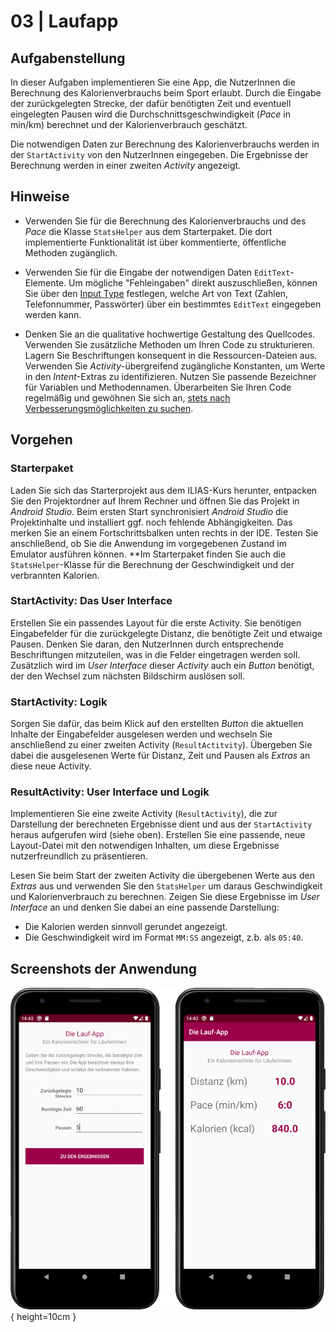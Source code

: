 # 03 | Laufapp

## Aufgabenstellung

In dieser Aufgaben implementieren Sie eine App, die NutzerInnen die Berechnung des Kalorienverbrauchs beim Sport erlaubt. Durch die Eingabe der zurückgelegten Strecke, der dafür benötigten Zeit und eventuell eingelegten Pausen wird die Durchschnittsgeschwindigkeit (*Pace* in min/km) berechnet und der Kalorienverbrauch geschätzt.

Die notwendigen Daten zur Berechnung des Kalorienverbrauchs werden in der `StartActivity` von den NutzerInnen eingegeben. Die Ergebnisse der Berechnung werden in einer zweiten *Activity* angezeigt.

## Hinweise

* Verwenden Sie für die Berechnung des Kalorienverbrauchs und des *Pace* die Klasse `StatsHelper` aus dem Starterpaket. Die dort implementierte Funktionalität ist über kommentierte, öffentliche Methoden zugänglich.

* Verwenden Sie für die Eingabe der notwendigen Daten `EditText`-Elemente. Um mögliche "Fehleingaben" direkt auszuschließen, können Sie über den [Input Type](https://developer.android.com/training/keyboard-input/style) festlegen, welche Art von Text (Zahlen, Telefonnummer, Passwörter) über ein bestimmtes `EditText` eingegeben werden kann.

* Denken Sie an die qualitative hochwertige Gestaltung des Quellcodes. Verwenden Sie zusätzliche Methoden um Ihren Code zu strukturieren. Lagern Sie Beschriftungen konsequent in die Ressourcen-Dateien aus. Verwenden Sie *Activity*-übergreifend zugängliche Konstanten, um Werte in den *Intent*-Extras zu identifizieren. Nutzen Sie passende Bezeichner für Variablen und Methodennamen. Überarbeiten Sie Ihren Code regelmäßig und gewöhnen Sie sich an, [stets nach Verbesserungsmöglichkeiten zu suchen](https://martinfowler.com/bliki/OpportunisticRefactoring.html).

## Vorgehen

### Starterpaket

Laden Sie sich das Starterprojekt aus dem ILIAS-Kurs herunter, entpacken Sie den Projektordner auf Ihrem Rechner und öffnen Sie das Projekt in *Android Studio*. Beim ersten Start synchronisiert *Android Studio* die Projektinhalte und installiert ggf. noch fehlende Abhängigkeiten. Das merken Sie an einem Fortschrittsbalken unten rechts in der IDE. Testen Sie anschließend, ob Sie die Anwendung im vorgegebenen Zustand im Emulator ausführen können. **Im Starterpaket finden Sie auch die `StatsHelper`-Klasse für die Berechnung der Geschwindigkeit und der verbrannten Kalorien.

### StartActivity: Das User Interface

Erstellen Sie ein passendes Layout für die erste Activity. Sie benötigen Eingabefelder für die zurückgelegte Distanz, die benötigte Zeit und etwaige Pausen. Denken Sie daran, den NutzerInnen durch entsprechende Beschriftungen mitzuteilen, was in die Felder eingetragen werden soll. Zusätzlich wird im *User Interface* dieser *Activity* auch ein *Button* benötigt, der den Wechsel zum nächsten Bildschirm auslösen soll.

### StartActivity: Logik

Sorgen Sie dafür, das beim Klick auf den erstellten *Button* die aktuellen Inhalte der Eingabefelder ausgelesen werden und wechseln Sie anschließend zu einer zweiten Activity (`ResultActitvity`). Übergeben Sie dabei die ausgelesenen Werte für Distanz, Zeit und Pausen als *Extras* an diese neue Activity.

### ResultActivity: User Interface und Logik

Implementieren Sie eine zweite Activity (`ResultActivity`), die zur Darstellung der berechneten Ergebnisse dient und aus der `StartActivity` heraus aufgerufen wird (siehe oben). Erstellen Sie eine passende, neue Layout-Datei mit den notwendigen Inhalten, um diese Ergebnisse nutzerfreundlich zu präsentieren.

Lesen Sie beim Start der zweiten Activity die übergebenen Werte aus den *Extras* aus und verwenden Sie den `StatsHelper` um daraus Geschwindigkeit und Kalorienverbrauch zu berechnen. Zeigen Sie diese Ergebnisse im *User Interface* an und denken Sie dabei an eine passende Darstellung:

- Die Kalorien werden sinnvoll gerundet angezeigt.
- Die Geschwindigkeit wird im Format `MM:SS` angezeigt, z.b. als `05:40`.

## Screenshots der Anwendung

![Screenshot der Laufapp](./docs/screeshots-u03-Laufapp.png){ height=10cm }

